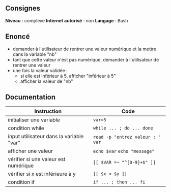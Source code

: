 ## Consignes

**Niveau** : complexe
**Internet autorisé** : non
**Langage** : Bash

## Enoncé

- demander à l'utilisateur de rentrer une valeur numérique et la mettre dans la variable "nb"
- tant que cette valeur n'est pas numérique, demander à l'utilisateur de rentrer une valeur
- une fois la valeur validée :
	- si elle est inférieur à 5, afficher "inférieur à 5"
	- afficher la valeur de "nb"

## Documentation
| Instruction                              | Code                             |
| ---------------------------------------- | -------------------------------- |
| initialiser une variable                 | `var=5`                          |
| condition while                          | `while ... ; do ... done`        |
| input utilisateur dans la variable "var" | `read -p "entrez valeur : " var` |
| afficher une valeur                      | `echo $var` `echo "message"`     |
| vérifier si une valeur est numérique     | `[[ $VAR =~ "^[0-9]+$" ]]`       |
| vérifier si x est inférieure à y         | `[[ $x < $y ]]`                  |
| condition if                             | `if ... ; then ... fi`           |

